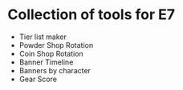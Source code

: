 # Collection of tools for E7
- Tier list maker
- Powder Shop Rotation
- Coin Shop Rotation
- Banner Timeline
- Banners by character
- Gear Score
